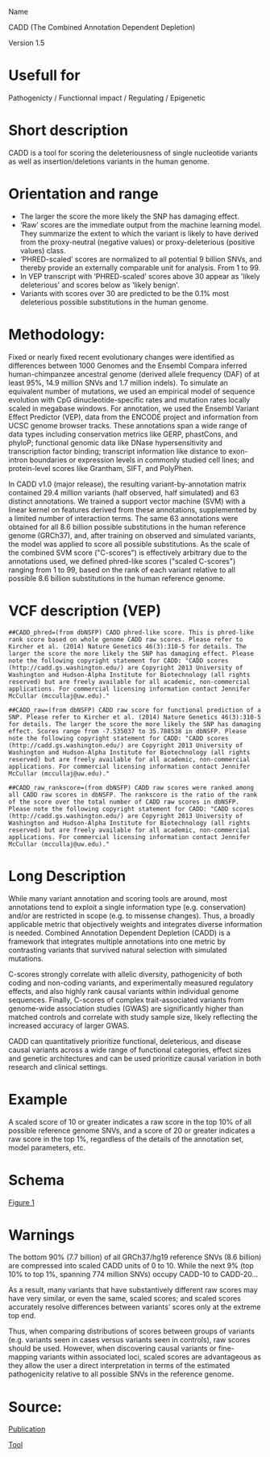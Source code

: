 Name

CADD (The Combined Annotation Dependent Depletion)

Version
1.5

# Usefull for

Pathogenicty / Functionnal impact / Regulating / Epigenetic

# Short description

CADD is a tool for scoring the deleteriousness of single nucleotide variants as well as insertion/deletions variants in the human genome. 

# Orientation and range

* The larger the score the more likely the SNP has damaging effect.
* ‘Raw’ scores are the immediate output from the machine learning model. They summarize the extent to which the variant is likely to have derived from the proxy-neutral (negative values) or proxy-deleterious (positive values) class.
* ‘PHRED-scaled’ scores are normalized to all potential 9 billion SNVs, and thereby provide an externally comparable unit for analysis. From 1 to 99.
* In VEP transcript with ‘PHRED-scaled’ scores above 30 appear as 'likely deleterious' and scores below as 'likely benign'.
* Variants with scores over 30 are predicted to be the 0.1% most deleterious possible substitutions in the human genome.

# Methodology:

Fixed or nearly fixed recent evolutionary changes were identified as differences between 1000 Genomes and the Ensembl Compara inferred human-chimpanzee ancestral genome (derived allele frequency (DAF) of at least 95%, 14.9 million SNVs and 1.7 million indels). To simulate an equivalent number of mutations, we used an empirical model of sequence evolution with CpG dinucleotide-specific rates and mutation rates locally scaled in megabase windows. For annotation, we used the Ensembl Variant Effect Predictor (VEP), data from the ENCODE project and information from UCSC genome browser tracks. These annotations span a wide range of data types including conservation metrics like GERP, phastCons, and phyloP; functional genomic data like DNase hypersensitivity and transcription factor binding; transcript information like distance to exon-intron boundaries or expression levels in commonly studied cell lines; and protein-level scores like Grantham, SIFT, and PolyPhen.

In CADD v1.0 (major release), the resulting variant-by-annotation matrix contained 29.4 million variants (half observed, half simulated) and 63 distinct annotations. We trained a support vector machine (SVM) with a linear kernel on features derived from these annotations, supplemented by a limited number of interaction terms. The same 63 annotations were obtained for all 8.6 billion possible substitutions in the human reference genome (GRCh37), and, after training on observed and simulated variants, the model was applied to score all possible substitutions. As the scale of the combined SVM score ("C-scores") is effectively arbitrary due to the annotations used, we defined phred-like scores ("scaled C-scores") ranging from 1 to 99, based on the rank of each variant relative to all possible 8.6 billion substitutions in the human reference genome. 

# VCF description (VEP)

`##CADD_phred=(from dbNSFP) CADD phred-like score. This is phred-like rank score based on whole genome CADD raw scores. Please refer to Kircher et al. (2014) Nature Genetics 46(3):310-5 for details. The larger the score the more likely the SNP has damaging effect. Please note the following copyright statement for CADD: "CADD scores (http://cadd.gs.washington.edu/) are Copyright 2013 University of Washington and Hudson-Alpha Institute for Biotechnology (all rights reserved) but are freely available for all academic, non-commercial applications. For commercial licensing information contact Jennifer McCullar (mccullaj@uw.edu)."`

`##CADD_raw=(from dbNSFP) CADD raw score for functional prediction of a SNP. Please refer to Kircher et al. (2014) Nature Genetics 46(3):310-5 for details. The larger the score the more likely the SNP has damaging effect. Scores range from -7.535037 to 35.788538 in dbNSFP. Please note the following copyright statement for CADD: "CADD scores (http://cadd.gs.washington.edu/) are Copyright 2013 University of Washington and Hudson-Alpha Institute for Biotechnology (all rights reserved) but are freely available for all academic, non-commercial applications. For commercial licensing information contact Jennifer McCullar (mccullaj@uw.edu)."`

`##CADD_raw_rankscore=(from dbNSFP) CADD raw scores were ranked among all CADD raw scores in dbNSFP. The rankscore is the ratio of the rank of the score over the total number of CADD raw scores in dbNSFP. Please note the following copyright statement for CADD: "CADD scores (http://cadd.gs.washington.edu/) are Copyright 2013 University of Washington and Hudson-Alpha Institute for Biotechnology (all rights reserved) but are freely available for all academic, non-commercial applications. For commercial licensing information contact Jennifer McCullar (mccullaj@uw.edu)."`

# Long Description

While many variant annotation and scoring tools are around, most annotations tend to exploit a single information type (e.g. conservation) and/or are restricted in scope (e.g. to missense changes). Thus, a broadly applicable metric that objectively weights and integrates diverse information is needed. Combined Annotation Dependent Depletion (CADD) is a framework that integrates multiple annotations into one metric by contrasting variants that survived natural selection with simulated mutations.

C-scores strongly correlate with allelic diversity, pathogenicity of both coding and non-coding variants, and experimentally measured regulatory effects, and also highly rank causal variants within individual genome sequences. Finally, C-scores of complex trait-associated variants from genome-wide association studies (GWAS) are significantly higher than matched controls and correlate with study sample size, likely reflecting the increased accuracy of larger GWAS.

CADD can quantitatively prioritize functional, deleterious, and disease causal variants across a wide range of functional categories, effect sizes and genetic architectures and can be used prioritize causal variation in both research and clinical settings. 

# Example

A scaled score of 10 or greater indicates a raw score in the top 10% of all possible reference genome SNVs, and a score of 20 or greater indicates a raw score in the top 1%, regardless of the details of the annotation set, model parameters, etc.

# Schema

[Figure 1](https://academic.oup.com/nar/article/47/D1/D886/5146191)

# Warnings

The bottom 90% (7.7 billion) of all GRCh37/hg19 reference SNVs (8.6 billion) are compressed into scaled CADD units of 0 to 10. While the next 9% (top 10% to top 1%, spanning 774 million SNVs) occupy CADD-10 to CADD-20...

As a result, many variants that have substantively different raw scores may have very similar, or even the same, scaled scores; and scaled scores accurately resolve differences between variants’ scores only at the extreme top end.

Thus, when comparing distributions of scores between groups of variants (e.g. variants seen in cases versus variants seen in controls), raw scores should be used. However, when discovering causal variants or fine-mapping variants within associated loci, scaled scores are advantageous as they allow the user a direct interpretation in terms of the estimated pathogenicity relative to all possible SNVs in the reference genome.

# Source:

[Publication](https://academic.oup.com/nar/article/47/D1/D886/5146191)

[Tool](https://cadd.gs.washington.edu/)
